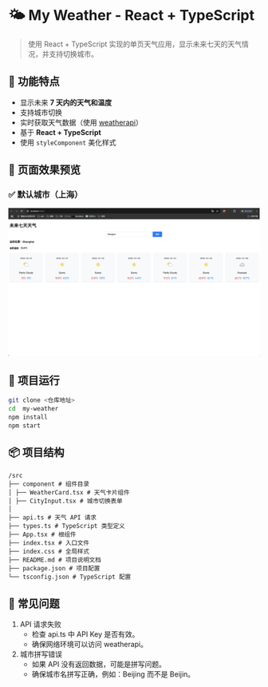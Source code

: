 # 🌤️ My Weather - React + TypeScript

> 使用 React + TypeScript 实现的单页天气应用，显示未来七天的天气情况，并支持切换城市。

## 🚀 功能特点

- 显示未来 **7 天内的天气和温度**
- 支持城市切换
- 实时获取天气数据（使用 [weatherapi](https://www.weatherapi.com/)）
- 基于 **React + TypeScript**
- 使用 `styleComponent` 美化样式

## 📸 页面效果预览

### ✅ 默认城市（上海）

![Weather](/src/public/screenshot.png)

## 🔧 项目运行

```bash
git clone <仓库地址>
cd  my-weather
npm install
npm start
```

## 📦 项目结构

```
/src
├── component # 组件目录
│ ├── WeatherCard.tsx # 天气卡片组件
│ ├── CityInput.tsx # 城市切换表单
│
├── api.ts # 天气 API 请求
├── types.ts # TypeScript 类型定义
├── App.tsx # 根组件
├── index.tsx # 入口文件
├── index.css # 全局样式
├── README.md # 项目说明文档
├── package.json # 项目配置
└── tsconfig.json # TypeScript 配置
```

## 🚦 常见问题

1. API 请求失败
   - 检查 api.ts 中 API Key 是否有效。
   - 确保网络环境可以访问 weatherapi。
2. 城市拼写错误
   - 如果 API 没有返回数据，可能是拼写问题。
   - 确保城市名拼写正确，例如：Beijing 而不是 Beijin。
